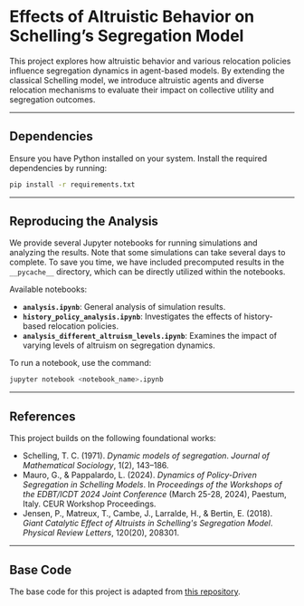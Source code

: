 # Effects of Altruistic Behavior on Schelling’s Segregation Model

This project explores how altruistic behavior and various relocation policies influence segregation dynamics in agent-based models. By extending the classical Schelling model, we introduce altruistic agents and diverse relocation mechanisms to evaluate their impact on collective utility and segregation outcomes.

---

## Dependencies

Ensure you have Python installed on your system. Install the required dependencies by running:

```bash
pip install -r requirements.txt
```

---

## Reproducing the Analysis

We provide several Jupyter notebooks for running simulations and analyzing the results. Note that some simulations can take several days to complete. To save you time, we have included precomputed results in the `__pycache__` directory, which can be directly utilized within the notebooks.

Available notebooks:

- **`analysis.ipynb`**: General analysis of simulation results.
- **`history_policy_analysis.ipynb`**: Investigates the effects of history-based relocation policies.
- **`analysis_different_altruism_levels.ipynb`**: Examines the impact of varying levels of altruism on segregation dynamics.

To run a notebook, use the command:

```bash
jupyter notebook <notebook_name>.ipynb
```

---

## References

This project builds on the following foundational works:

- Schelling, T. C. (1971). *Dynamic models of segregation*. *Journal of Mathematical Sociology*, 1(2), 143–186.
- Mauro, G., & Pappalardo, L. (2024). *Dynamics of Policy-Driven Segregation in Schelling Models*. In *Proceedings of the Workshops of the EDBT/ICDT 2024 Joint Conference* (March 25-28, 2024), Paestum, Italy. CEUR Workshop Proceedings.
- Jensen, P., Matreux, T., Cambe, J., Larralde, H., & Bertin, E. (2018). *Giant Catalytic Effect of Altruists in Schelling's Segregation Model*. *Physical Review Letters*, 120(20), 208301.

---

## Base Code

The base code for this project is adapted from [this repository](https://github.com/mauruscz/RS-chelling).
